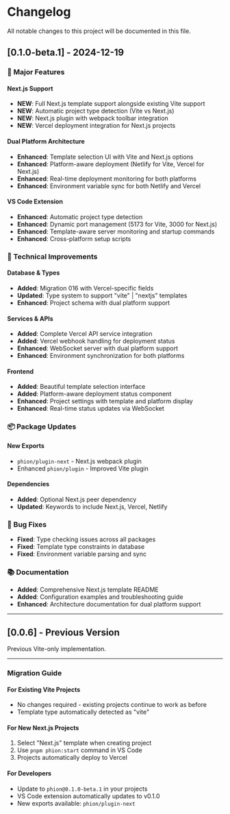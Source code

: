 # Changelog

All notable changes to this project will be documented in this file.

## [0.1.0-beta.1] - 2024-12-19

### 🎉 Major Features

#### Next.js Support

- **NEW**: Full Next.js template support alongside existing Vite support
- **NEW**: Automatic project type detection (Vite vs Next.js)
- **NEW**: Next.js plugin with webpack toolbar integration
- **NEW**: Vercel deployment integration for Next.js projects

#### Dual Platform Architecture

- **Enhanced**: Template selection UI with Vite and Next.js options
- **Enhanced**: Platform-aware deployment (Netlify for Vite, Vercel for Next.js)
- **Enhanced**: Real-time deployment monitoring for both platforms
- **Enhanced**: Environment variable sync for both Netlify and Vercel

#### VS Code Extension

- **Enhanced**: Automatic project type detection
- **Enhanced**: Dynamic port management (5173 for Vite, 3000 for Next.js)
- **Enhanced**: Template-aware server monitoring and startup commands
- **Enhanced**: Cross-platform setup scripts

### 🔧 Technical Improvements

#### Database & Types

- **Added**: Migration 016 with Vercel-specific fields
- **Updated**: Type system to support "vite" | "nextjs" templates
- **Enhanced**: Project schema with dual platform support

#### Services & APIs

- **Added**: Complete Vercel API service integration
- **Added**: Vercel webhook handling for deployment status
- **Enhanced**: WebSocket server with dual platform support
- **Enhanced**: Environment synchronization for both platforms

#### Frontend

- **Added**: Beautiful template selection interface
- **Added**: Platform-aware deployment status component
- **Enhanced**: Project settings with template and platform display
- **Enhanced**: Real-time status updates via WebSocket

### 📦 Package Updates

#### New Exports

- `phion/plugin-next` - Next.js webpack plugin
- Enhanced `phion/plugin` - Improved Vite plugin

#### Dependencies

- **Added**: Optional Next.js peer dependency
- **Updated**: Keywords to include Next.js, Vercel, Netlify

### 🐛 Bug Fixes

- **Fixed**: Type checking issues across all packages
- **Fixed**: Template type constraints in database
- **Fixed**: Environment variable parsing and sync

### 📚 Documentation

- **Added**: Comprehensive Next.js template README
- **Added**: Configuration examples and troubleshooting guide
- **Enhanced**: Architecture documentation for dual platform support

---

## [0.0.6] - Previous Version

Previous Vite-only implementation.

---

### Migration Guide

#### For Existing Vite Projects

- No changes required - existing projects continue to work as before
- Template type automatically detected as "vite"

#### For New Next.js Projects

1. Select "Next.js" template when creating project
2. Use `pnpm phion:start` command in VS Code
3. Projects automatically deploy to Vercel

#### For Developers

- Update to `phion@0.1.0-beta.1` in your projects
- VS Code extension automatically updates to v0.1.0
- New exports available: `phion/plugin-next`

